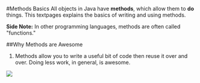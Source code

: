 #Methods Basics
All objects in Java have **methods**, which allow them to **do** things. This textpages explains the basics of writing and using methods.

**Side Note:** In other programming languages, methods are often called "functions."

##Why Methods are Awesome
1. Methods allow you to write a useful bit of code then reuse it over and over. Doing less work, in general, is awesome.

![](http://christensenacademy.org/img/signature.png)
